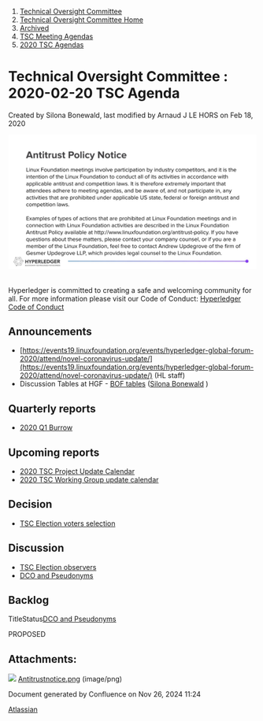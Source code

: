 1. [Technical Oversight Committee](index.html)
2. [Technical Oversight Committee Home](Technical-Oversight-Committee-Home_21430274.html)
3. [Archived](Archived_21447696.html)
4. [TSC Meeting Agendas](TSC-Meeting-Agendas_21448768.html)
5. [2020 TSC Agendas](2020-TSC-Agendas_21449891.html)

# Technical Oversight Committee : 2020-02-20 TSC Agenda

Created by Silona Bonewald, last modified by Arnaud J LE HORS on Feb 18, 2020

![](attachments/21438657/21450373.png?height=250) 

Hyperledger is committed to creating a safe and welcoming community for all. For more information please visit our Code of Conduct: [Hyperledger Code of Conduct](https://lf-hyperledger.atlassian.net/wiki/display/HYP/Hyperledger+Code+of+Conduct)

## Announcements

- [https://events19.linuxfoundation.org/events/hyperledger-global-forum-2020/attend/novel-coronavirus-update/](https://events19.linuxfoundation.org/events/hyperledger-global-forum-2020/attend/novel-coronavirus-update/) (HL staff)
- Discussion Tables at HGF - [BOF tables](https://lf-hyperledger.atlassian.net/wiki/spaces/HGF/pages/22708299/BOF+tables) ([Silona Bonewald](https://lf-hyperledger.atlassian.net/wiki/people/712020:60ad7903-c627-4d15-ac02-e45d3098bd8e?ref=confluence) )

## Quarterly reports

- [2020 Q1 Burrow](2020-Q1-Hyperledger-Burrow_21438679.html)

## Upcoming reports

- [2020 TSC Project Update Calendar](https://lf-hyperledger.atlassian.net/wiki/display/TSC/2020+TSC+Project+Update+Calendar)
- [2020 TSC Working Group update calendar](https://lf-hyperledger.atlassian.net/wiki/display/TSC/2020+TSC+Working+Group+update+calendar)

## Decision

- [TSC Election voters selection](TSC-Election-voters-selection_21431702.html)

## Discussion

- [TSC Election observers](TSC-Election-observers_21434687.html)
- [DCO and Pseudonyms](DCO-and-Pseudonyms_21430435.html)

## Backlog

TitleStatus[DCO and Pseudonyms](/wiki/spaces/TSC/pages/21430435/DCO+and+Pseudonyms)

PROPOSED 

## Attachments:

![](images/icons/bullet_blue.gif) [Antitrustnotice.png](attachments/21438657/21450373.png) (image/png)

Document generated by Confluence on Nov 26, 2024 11:24

[Atlassian](http://www.atlassian.com/)
